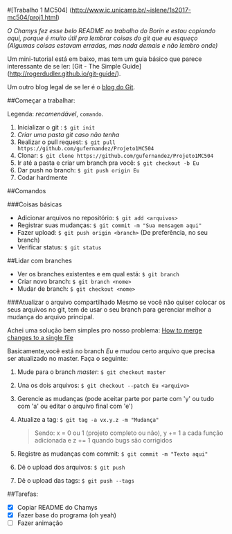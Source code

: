 #[Trabalho 1 MC504] (http://www.ic.unicamp.br/~islene/1s2017-mc504/proj1.html)

*O Chamys fez esse belo README no trabalho do Borin e estou copiando aqui, porque é muito útil pra lembrar coisas do git que eu esqueço (Algumas coisas estavam erradas, mas nada demais e não lembro onde)*

Um mini-tutorial está em baixo, mas tem um guia básico que parece interessante de se ler: [Git - The Simple Guide] (http://rogerdudler.github.io/git-guide/).

Um outro blog legal de se ler é o [blog do Git](https://git-scm.com/blog).

##Começar a trabalhar:

Legenda: *recomendável*, `comando`.

1. Inicializar o git : `$ git init`
2. *Criar uma pasta git caso não tenha*
3. Realizar o pull request: `$ git pull https://github.com/gufernandez/Projeto1MC504`
4. Clonar: `$ git clone https://github.com/gufernandez/Projeto1MC504`
5. Ir até a pasta e criar um branch pra você: `$ git checkout -b Eu`
6. Dar push no branch: `$ git push origin Eu`
7. Codar hardmente

##Comandos

###Coisas básicas
 - Adicionar arquivos no repositório: `$ git add <arquivos>`
 - Registrar suas mudanças: `$ git commit -m "Sua mensagem aqui"`
 - Fazer upload: `$ git push origin <branch>` (De preferência, no seu branch)
 - Verificar status: `$ git status`

##Lidar com branches
 - Ver os branches existentes e em qual está: `$ git branch`
 - Criar novo branch: `$ git branch <nome>`
 - Mudar de branch: `$ git checkout <nome>`

###Atualizar o arquivo compartilhado
Mesmo se você não quiser colocar os seus arquivos no git, tem de usar o seu branch para gerenciar melhor a mudança do arquivo principal.

Achei uma solução bem simples pro nosso problema: [How to merge changes to a single file](http://stackoverflow.com/questions/10784523/how-do-i-merge-changes-to-a-single-file-rather-than-merging-commits)

Basicamente,você está no branch *Eu* e mudou certo arquivo que precisa ser atualizado no master. Faça o seguinte:

 1. Mude para o branch *master*: `$ git checkout master`
 2. Una os dois arquivos: `$ git checkout --patch Eu <arquivo>`
 3. Gerencie as mudanças (pode aceitar parte por parte com 'y' ou tudo com 'a' ou editar o arquivo final com 'e')
 4. Atualize a tag: `$ git tag -a vx.y.z -m "Mudança"`

    >Sendo: x = 0 ou 1 (projeto completo ou não), y += 1 a cada função adicionada e z += 1 quando bugs são corrigidos

 5. Registre as mudanças com commit: `$ git commit -m "Texto aqui"`
 6. Dê o upload dos arquivos: `$ git push`
 7. Dê o upload das tags: `$ git push --tags`

##Tarefas:
- [X] Copiar README do Chamys
- [X] Fazer base do programa (oh yeah)
- [ ] Fazer animação
